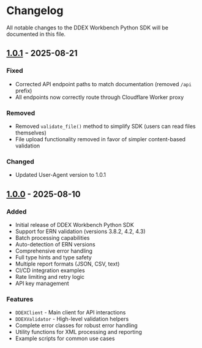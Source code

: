 # Changelog

All notable changes to the DDEX Workbench Python SDK will be documented in this file.

## [1.0.1] - 2025-08-21

### Fixed
- Corrected API endpoint paths to match documentation (removed `/api` prefix)
- All endpoints now correctly route through Cloudflare Worker proxy

### Removed
- Removed `validate_file()` method to simplify SDK (users can read files themselves)
- File upload functionality removed in favor of simpler content-based validation

### Changed
- Updated User-Agent version to 1.0.1

## [1.0.0] - 2025-08-10

### Added
- Initial release of DDEX Workbench Python SDK
- Support for ERN validation (versions 3.8.2, 4.2, 4.3)
- Batch processing capabilities
- Auto-detection of ERN versions
- Comprehensive error handling
- Full type hints and type safety
- Multiple report formats (JSON, CSV, text)
- CI/CD integration examples
- Rate limiting and retry logic
- API key management

### Features
- `DDEXClient` - Main client for API interactions
- `DDEXValidator` - High-level validation helpers
- Complete error classes for robust error handling
- Utility functions for XML processing and reporting
- Example scripts for common use cases

[1.0.1]: https://github.com/daddykev/ddex-workbench/releases/tag/python-sdk-v1.0.1
[1.0.0]: https://github.com/daddykev/ddex-workbench/releases/tag/python-sdk-v1.0.0